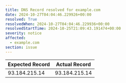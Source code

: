 ```yaml
---
title: DNS Record resolved for example.com
date: 2024-10-27T04:04:46.229926+00:00
resolved: True
resolvedWhen: 2024-10-27T04:04:46.229936+00:00
resolvedStartTime: 2024-10-25T21:09:43.191474+00:00
severity: notice
affected:
  - example.com
section: issue
---
```


| Expected Record  | Actual Record  |
|------------------|----------------|
| 93.184.215.14 | 93.184.215.14 |
